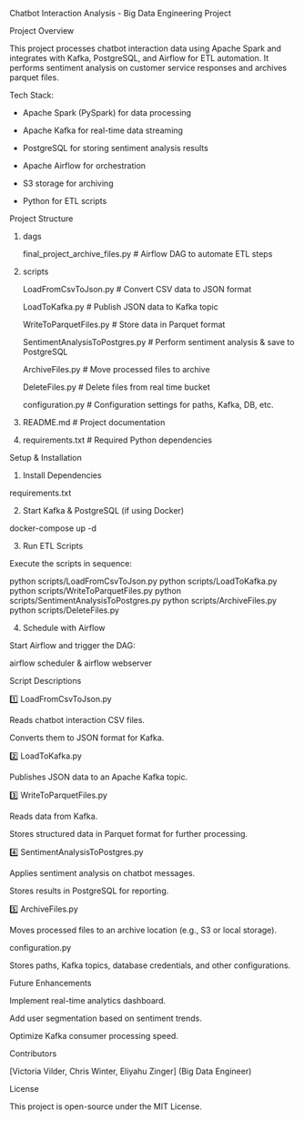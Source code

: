 Chatbot Interaction Analysis - Big Data Engineering Project

Project Overview

This project processes chatbot interaction data using Apache Spark and integrates with Kafka, PostgreSQL, and Airflow for ETL automation. It performs sentiment analysis on customer service responses and archives parquet files.

Tech Stack:

* Apache Spark (PySpark) for data processing

* Apache Kafka for real-time data streaming

* PostgreSQL for storing sentiment analysis results

* Apache Airflow for orchestration

* S3 storage for archiving

* Python for ETL scripts

Project Structure

1. dags
   
   final_project_archive_files.py  # Airflow DAG to automate ETL steps
3. scripts
   
    LoadFromCsvToJson.py  # Convert CSV data to JSON format
   
    LoadToKafka.py        # Publish JSON data to Kafka topic
   
    WriteToParquetFiles.py # Store data in Parquet format
   
    SentimentAnalysisToPostgres.py # Perform sentiment analysis & save to PostgreSQL
   
    ArchiveFiles.py       # Move processed files to archive
   
    DeleteFiles.py        # Delete files from real time bucket
   
    configuration.py      # Configuration settings for paths, Kafka, DB, etc.
   
5. README.md                 # Project documentation
6. requirements.txt           # Required Python dependencies

Setup & Installation

1. Install Dependencies

  requirements.txt

2. Start Kafka & PostgreSQL (if using Docker)

docker-compose up -d

3. Run ETL Scripts

Execute the scripts in sequence:

python scripts/LoadFromCsvToJson.py
python scripts/LoadToKafka.py
python scripts/WriteToParquetFiles.py
python scripts/SentimentAnalysisToPostgres.py
python scripts/ArchiveFiles.py
python scripts/DeleteFiles.py

4. Schedule with Airflow

Start Airflow and trigger the DAG:

airflow scheduler & airflow webserver

Script Descriptions

1️⃣ LoadFromCsvToJson.py

Reads chatbot interaction CSV files.

Converts them to JSON format for Kafka.

2️⃣ LoadToKafka.py

Publishes JSON data to an Apache Kafka topic.

3️⃣ WriteToParquetFiles.py

Reads data from Kafka.

Stores structured data in Parquet format for further processing.

4️⃣ SentimentAnalysisToPostgres.py

Applies sentiment analysis on chatbot messages.

Stores results in PostgreSQL for reporting.

5️⃣ ArchiveFiles.py

Moves processed files to an archive location (e.g., S3 or local storage).

configuration.py

Stores paths, Kafka topics, database credentials, and other configurations.

Future Enhancements

Implement real-time analytics dashboard.

Add user segmentation based on sentiment trends.

Optimize Kafka consumer processing speed.

Contributors

[Victoria Vilder, Chris Winter, Eliyahu Zinger] (Big Data Engineer)

License

This project is open-source under the MIT License.
